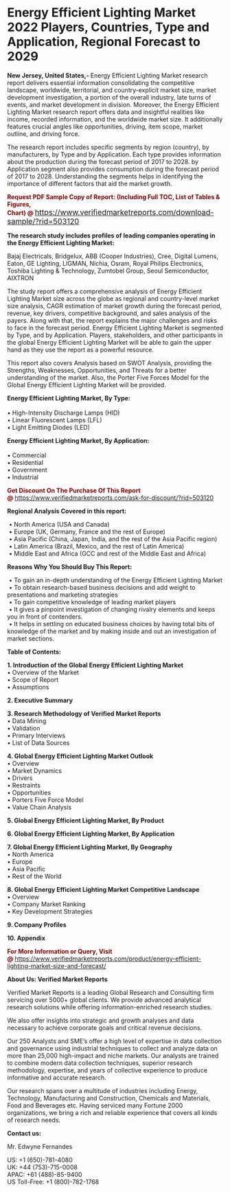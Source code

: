 # Energy Efficient Lighting Market 2022 Players, Countries, Type and Application, Regional Forecast to 2029
<p><strong>New Jersey, United States,-&nbsp;</strong>Energy Efficient Lighting Market research report delivers essential information consolidating the competitive landscape, worldwide, territorial, and country-explicit market size, market development investigation, a portion of the overall industry, late turns of events, and market development in division. Moreover, the&nbsp;Energy Efficient Lighting Market research report offers data and insightful realities like income, recorded information, and the worldwide market size. It additionally features crucial angles like opportunities, driving, item scope, market outline, and driving force.</p><p>The research report includes specific segments by region (country), by manufacturers, by Type and by Application. Each type provides information about the production during the forecast period of 2017 to 2028. by Application segment also provides consumption during the forecast period of 2017 to 2028. Understanding the segments helps in identifying the importance of different factors that aid the market growth.</p><p><strong><span style="color: #800000;"><strong>Request PDF Sample Copy of Report: (Including Full TOC, List of Tables &amp; Figures, Chart)&nbsp;</strong>@</span>&nbsp;</strong><a style="background-color: white; font-size: 13pt;" href="https://www.verifiedmarketreports.com/download-sample/?rid=503120&amp;utm_source=Tealfeed&amp;utm_medium=006"><u>https://www.verifiedmarketreports.com/download-sample/?rid=503120</u></a></p><p><strong>The research study includes profiles of leading companies operating in the Energy Efficient Lighting Market:</strong></p><p>Bajaj Electricals, Bridgelux, ABB (Cooper Industries), Cree, Digital Lumens, Eaton, GE Lighting, LIGMAN, Nichia, Osram, Royal Philips Electronics, Toshiba Lighting & Technology, Zumtobel Group, Seoul Semiconductor, AIXTRON</p><p>The study report offers a comprehensive analysis of Energy Efficient Lighting Market size across the globe as regional and country-level market size analysis, CAGR estimation of market growth during the forecast period, revenue, key drivers, competitive background, and sales analysis of the payers. Along with that, the report explains the major challenges and risks to face in the forecast period. Energy Efficient Lighting Market is segmented by Type, and by Application. Players, stakeholders, and other participants in the global Energy Efficient Lighting Market will be able to gain the upper hand as they use the report as a powerful resource.</p><p>This report also covers Analysis based on SWOT Analysis, providing the Strengths, Weaknesses, Opportunities, and Threats for a better understanding of the market. Also, the Porter Five Forces Model for the Global Energy Efficient Lighting Market will be provided.</p><p><strong>Energy Efficient Lighting Market, By Type:<br /></strong> <br />&bull; High-Intensity Discharge Lamps (HID) <br />&bull; Linear Fluorescent Lamps (LFL) <br />&bull; Light Emitting Diodes (LED)</p><p><strong>Energy Efficient Lighting Market, By Application:<br /></strong> <br />&bull; Commercial <br />&bull; Residential <br />&bull; Government <br />&bull; Industrial</p><p><strong><span style="color: #800000;">Get Discount On The Purchase Of This Report @&nbsp;</span></strong><a href="https://www.verifiedmarketreports.com/ask-for-discount/?rid=503120&amp;utm_source=Tealfeed&amp;utm_medium=006"><u>https://www.verifiedmarketreports.com/ask-for-discount/?rid=503120</u></a></p><p><strong>Regional Analysis Covered in this report:</strong></p><p>&nbsp;&bull; North America (USA and Canada)<br />&nbsp;&bull; Europe (UK, Germany, France and the rest of Europe)<br />&nbsp;&bull; Asia Pacific (China, Japan, India, and the rest of the Asia Pacific region)<br />&nbsp;&bull; Latin America (Brazil, Mexico, and the rest of Latin America)<br />&nbsp;&bull; Middle East and Africa (GCC and rest of the Middle East and Africa)</p><p><strong><strong>Reasons Why You Should Buy This Report:</strong></strong></p><p>&nbsp;&bull;&nbsp;To gain an in-depth understanding of the Energy Efficient Lighting Market<br />&nbsp;&bull;&nbsp;To obtain research-based business decisions and add weight to presentations and marketing strategies<br />&nbsp;&bull;&nbsp;To gain competitive knowledge of leading market players<br />&nbsp;&bull;&nbsp;It gives a pinpoint investigation of changing rivalry elements and keeps you in front of contenders.<br />&nbsp;&bull;&nbsp;It helps in settling on educated business choices by having total bits of knowledge of the market and by making inside and out an investigation of market sections.</p><p><strong>Table of Contents:</strong></p><p><strong>1. Introduction of the Global&nbsp;Energy Efficient Lighting Market</strong><br />&bull; Overview of the Market<br />&bull; Scope of Report<br />&bull; Assumptions</p><p><strong>2. Executive Summary</strong></p><p><strong>3. Research Methodology of Verified Market Reports</strong><br />&bull; Data Mining<br />&bull; Validation<br />&bull; Primary Interviews<br />&bull; List of Data Sources</p><p><strong>4. Global&nbsp;Energy Efficient Lighting Market Outlook</strong><br />&bull; Overview<br />&bull; Market Dynamics<br />&bull;&nbsp;Drivers<br />&bull;&nbsp;Restraints<br />&bull;&nbsp;Opportunities<br />&bull; Porters Five Force Model<br />&bull; Value Chain Analysis</p><p><strong>5. Global&nbsp;Energy Efficient Lighting Market, By Product</strong></p><p><strong>6. Global&nbsp;Energy Efficient Lighting Market, By Application</strong></p><p><strong>7. Global&nbsp;Energy Efficient Lighting Market, By Geography</strong><br />&bull; North America<br />&bull; Europe<br />&bull; Asia Pacific<br />&bull; Rest of the World</p><p><strong>8. Global&nbsp;Energy Efficient Lighting Market Competitive Landscape</strong><br />&bull; Overview<br />&bull; Company Market Ranking<br />&bull; Key Development Strategies</p><p><strong>9. Company Profiles</strong></p><p><strong>10. Appendix</strong>&nbsp;</p><p><strong><span style="color: #800000;">For More Information or Query, Visit @&nbsp;</span></strong><a href="https://www.verifiedmarketreports.com/product/energy-efficient-lighting-market-size-and-forecast/?utm_source=Tealfeed&amp;utm_medium=006"><u>https://www.verifiedmarketreports.com/product/energy-efficient-lighting-market-size-and-forecast/</u></a></p><p><strong>About Us: Verified Market Reports</strong></p><p>Verified Market Reports is a leading Global Research and Consulting firm servicing over 5000+ global clients. We provide advanced analytical research solutions while offering information-enriched research studies.</p><p>We also offer insights into strategic and growth analyses and data necessary to achieve corporate goals and critical revenue decisions.</p><p>Our 250 Analysts and SME&rsquo;s offer a high level of expertise in data collection and governance using industrial techniques to collect and analyze data on more than 25,000 high-impact and niche markets. Our analysts are trained to combine modern data collection techniques, superior research methodology, expertise, and years of collective experience to produce informative and accurate research.</p><p>Our research spans over a multitude of industries including Energy, Technology, Manufacturing and Construction, Chemicals and Materials, Food and Beverages etc. Having serviced many Fortune 2000 organizations, we bring a rich and reliable experience that covers all kinds of research needs.</p><p><strong>Contact us:</strong></p><p>Mr. Edwyne Fernandes</p><p>US: +1 (650)-781-4080<br />UK: +44 (753)-715-0008<br />APAC: +61 (488)-85-9400<br />US Toll-Free: +1 (800)-782-1768</p>
